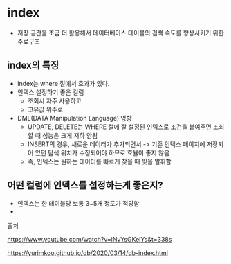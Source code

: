 # index
- 저장 공간을 조금 더 활용해서 데이터베이스 테이블의 검색 속도를 향상시키기 위한 주료구조

## index의 특징
- index는 where 절에서 효과가 있다.
- 인덱스 설정하기 좋은 컬럼
  - 조회시 자주 사용하고
  - 고유값 위주로
- DML(DATA Manipulation Language) 영향
  - UPDATE, DELETE는 WHERE 절에 잘 설정된 인덱스로 조건을 붙여주면 조회할 때 성능은 크게 저하 안됨
  - INSERT의 경우, 새로운 데이터가 추가되면서 -> 기존 인덱스 페이지에 저장되어 있던 탐색 위치가 수정되어야 하므로 효율이 좋지 않음
  - 즉, 인덱스는 원하는 데이터를 빠르게 찾을 때 빛을 발휘함

## 어떤 컬럼에 인덱스를 설정하는게 좋은지?
- 인덱스는 한 테이블당 보통 3~5개 정도가 적당함
-




출처

https://www.youtube.com/watch?v=iNvYsGKelYs&t=338s

https://yurimkoo.github.io/db/2020/03/14/db-index.html
